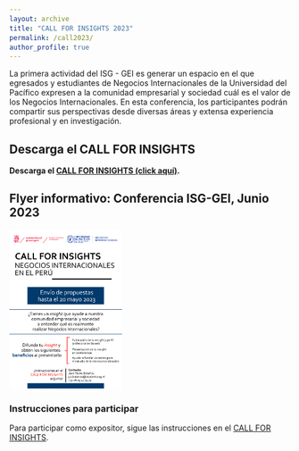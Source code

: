 ```yaml
---
layout: archive
title: "CALL FOR INSIGHTS 2023"
permalink: /call2023/
author_profile: true
---
```

 
La primera actividad del ISG - GEI es generar un espacio en el que egresados y estudiantes de Negocios Internacionales de la Universidad del Pacífico expresen a la comunidad empresarial y sociedad cuál es el valor de los Negocios Internacionales. En esta conferencia, los participantes podrán compartir sus perspectivas desde diversas áreas y extensa experiencia profesional y en investigación.

## Descarga el CALL FOR INSIGHTS

**Descarga el [CALL FOR INSIGHTS (click aquí)](https://isg-gei.github.io/files/Call-for-Insights-NNII-UP-2023.pdf).**

## Flyer informativo: Conferencia ISG-GEI, Junio 2023

<!--
![boletin call for insights NNII UP 2023](/images/banner2023.png)
-->
<img src="/images/banner2023.png" alt="boletin de convocatoria 2023" title="Boletin CALL FOR INSIGHTS 2023" width="40%" height="40%">

### Instrucciones para participar

Para participar como expositor, sigue las instrucciones en el [CALL FOR INSIGHTS](https://isg-gei.github.io/files/Call-for-Insights-NNII-UP-2023.pdf).


